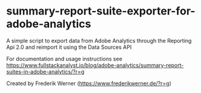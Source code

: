 # summary-report-suite-exporter-for-adobe-analytics
A simple script to export data from Adobe Analytics through the Reporting Api 2.0 and reimport it using the Data Sources API

For documentation and usage instructions see https://www.fullstackanalyst.io/blog/adobe-analytics/summary-report-suites-in-adobe-analytics/?r=g

Created by Frederik Werner (https://www.frederikwerner.de/?r=g)
